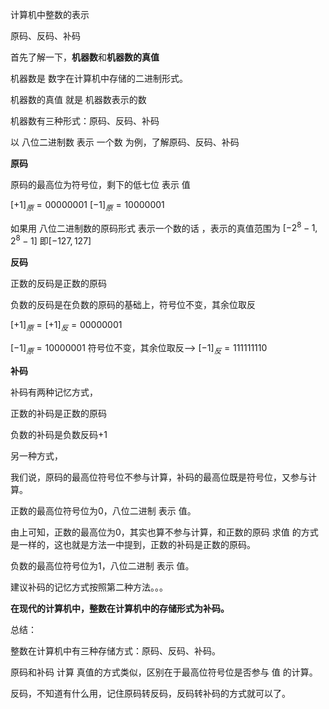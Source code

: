 计算机中整数的表示



原码、反码、补码

首先了解一下，**机器数**和**机器数的真值**

机器数是 数字在计算机中存储的二进制形式。

机器数的真值 就是 机器数表示的数



机器数有三种形式：原码、反码、补码

以  八位二进制数 表示 一个数 为例，了解原码、反码、补码

**原码**

原码的最高位为符号位，剩下的低七位 表示 值

$[+1]_原 = 00000001$   $[-1]_原 = 10000001$

如果用 八位二进制数的原码形式 表示一个数的话 ，表示的真值范围为 $[-2^8-1,2^8-1]$ 即$[-127,127]$  



**反码**

正数的反码是正数的原码

负数的反码是在负数的原码的基础上，符号位不变，其余位取反

$[+1]_原 =[+1]_反 =  00000001$ 

 $[-1]_原 = 10000001$    符号位不变，其余位取反-->  $[-1]_反 = 111111110$



**补码**

补码有两种记忆方式，

正数的补码是正数的原码

负数的补码是负数反码+1

另一种方式，

我们说，原码的最高位符号位不参与计算，补码的最高位既是符号位，又参与计算。

正数的最高位符号位为0，八位二进制 表示 值。

由上可知，正数的最高位为0，其实也算不参与计算，和正数的原码 求值 的方式是一样的，这也就是方法一中提到，正数的补码是正数的原码。

负数的最高位符号位为1，八位二进制 表示 值。



建议补码的记忆方式按照第二种方法。。。



**在现代的计算机中，整数在计算机中的存储形式为补码。**



总结：

整数在计算机中有三种存储方式：原码、反码、补码。

原码和补码 计算 真值的方式类似，区别在于最高位符号位是否参与 值 的计算。

反码，不知道有什么用，记住原码转反码，反码转补码的方式就可以了。